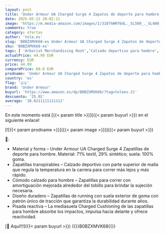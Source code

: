 ```yaml
---
layout: post
title: 'Under Armour UA Charged Surge 4 Zapatos de deporte para hombre  ligeras y transpirables deportivas de hombre  color negro/gris antracita/blanco'
date: 2025-05-22 20:02:11
image: 'https://m.media-amazon.com/images/I/3107hWRf6dL._SL500_._SL400_.jpg'
comments: true
category: ofertas
author: 'tole.es'
slug: 'B0BZXMVK68-es Under Armour UA Charged Surge 4 Zapatos de deporte para...'
sku: 'B0BZXMVK68-es'
tags: [ 'Arborist Merchandising Root','Calzado deportivo para hombre','Calzados de running para hombre','Calzados para correr en asfalto para hombre','Moda','Moda Hombre','Selecciones de moda que son tendencia esta semana','Self Service','Special Features Stores','Zapatillas deportivas y de moda para hombre','Zapatos para hombre','c8538d25-3af9-48d3-aeff-5f3ce5572a36_0','c8538d25-3af9-48d3-aeff-5f3ce5572a36_3301','under armour','zapatos','🇪🇸', ]
actualPrice: 44.99 EUR
currency: EUR
price: 44.99
comparePrice: 60.0 EUR
prodname: 'Under Armour UA Charged Surge 4 Zapatos de deporte para hombre  ligeras y transpirables deportivas de hombre  color negro/gris antracita/blanco'
country: 'es'
flag: '🇪🇸'
brand: 'Under Armour'
buyurl: 'https://www.amazon.es/dp/B0BZXMVK68/?tag=tolees-21'
descuento: '25.02'
average: '38.8211111111112'
---
```


En este momento está [{{< param title >}}]({{< param buyurl >}}) en el siguiente enlace!

[![{{< param prodname >}}]({{< param image >}})]({{< param buyurl >}})

🔎:

- Material y forma – Under Armour UA Charged Surge 4 Zapatillas de deporte para hombre. Material: 71% textil, 29% sintético; suela: 100% goma.
- Zapatillas transpirables – Calzado deportivo con parte superior de malla que regula la temperatura en la carrera para correr más lejos y más rápido.
- Cómodo calzado para hombre – Zapatillas para correr con amortiguación mejorada alrededor del tobillo para brindar la sujeción necesaria.
- Diseño duradero – Zapatillas de running con suela exterior de goma con patrón único de tracción que garantiza la durabilidad durante años.
- Pisada reactiva – La mediasuela Charged Cushioning de las zapatillas para hombre absorbe los impactos, impulsa hacia delante y ofrece reactividad.

[🛒 Aquí!!!]({{< param buyurl >}})
{{<world>}}B0BZXMVK68{{</world>}}
